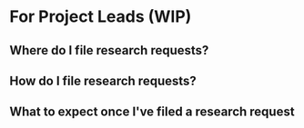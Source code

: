 # For Project Leads (WIP)
## Where do I file research requests?
## How do I file research requests?
## What to expect once I've filed a research request
